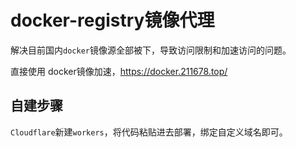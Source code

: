 # docker-registry镜像代理
解决目前国内`docker`镜像源全部被下，导致访问限制和加速访问的问题。

直接使用 docker镜像加速，https://docker.211678.top/

## 自建步骤
`Cloudflare`新建`workers`，将代码粘贴进去部署，绑定自定义域名即可。

